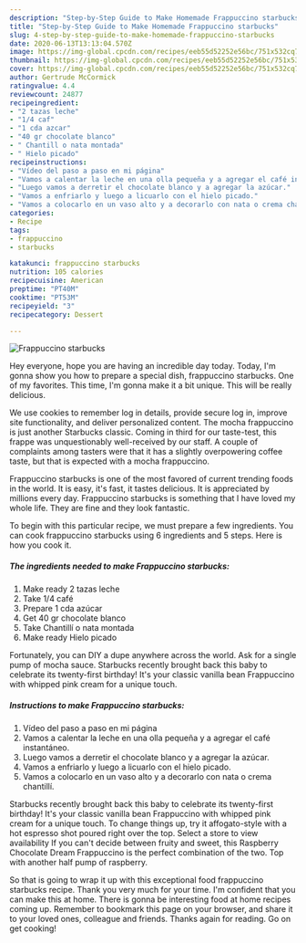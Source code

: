 ```yaml
---
description: "Step-by-Step Guide to Make Homemade Frappuccino starbucks"
title: "Step-by-Step Guide to Make Homemade Frappuccino starbucks"
slug: 4-step-by-step-guide-to-make-homemade-frappuccino-starbucks
date: 2020-06-13T13:13:04.570Z
image: https://img-global.cpcdn.com/recipes/eeb55d52252e56bc/751x532cq70/frappuccino-starbucks-foto-principal.jpg
thumbnail: https://img-global.cpcdn.com/recipes/eeb55d52252e56bc/751x532cq70/frappuccino-starbucks-foto-principal.jpg
cover: https://img-global.cpcdn.com/recipes/eeb55d52252e56bc/751x532cq70/frappuccino-starbucks-foto-principal.jpg
author: Gertrude McCormick
ratingvalue: 4.4
reviewcount: 24877
recipeingredient:
- "2 tazas leche"
- "1/4 caf"
- "1 cda azcar"
- "40 gr chocolate blanco"
- " Chantill o nata montada"
- " Hielo picado"
recipeinstructions:
- "Vídeo del paso a paso en mi página"
- "Vamos a calentar la leche en una olla pequeña y a agregar el café instantáneo."
- "Luego vamos a derretir el chocolate blanco y a agregar la azúcar."
- "Vamos a enfriarlo y luego a licuarlo con el hielo picado."
- "Vamos a colocarlo en un vaso alto y a decorarlo con nata o crema chantillí."
categories:
- Recipe
tags:
- frappuccino
- starbucks

katakunci: frappuccino starbucks 
nutrition: 105 calories
recipecuisine: American
preptime: "PT40M"
cooktime: "PT53M"
recipeyield: "3"
recipecategory: Dessert

---
```



![Frappuccino starbucks](https://img-global.cpcdn.com/recipes/eeb55d52252e56bc/751x532cq70/frappuccino-starbucks-foto-principal.jpg)

Hey everyone, hope you are having an incredible day today. Today, I'm gonna show you how to prepare a special dish, frappuccino starbucks. One of my favorites. This time, I'm gonna make it a bit unique. This will be really delicious.

We use cookies to remember log in details, provide secure log in, improve site functionality, and deliver personalized content. The mocha frappuccino is just another Starbucks classic. Coming in third for our taste-test, this frappe was unquestionably well-received by our staff. A couple of complaints among tasters were that it has a slightly overpowering coffee taste, but that is expected with a mocha frappuccino.

Frappuccino starbucks is one of the most favored of current trending foods in the world. It is easy, it's fast, it tastes delicious. It is appreciated by millions every day. Frappuccino starbucks is something that I have loved my whole life. They are fine and they look fantastic.


To begin with this particular recipe, we must prepare a few ingredients. You can cook frappuccino starbucks using 6 ingredients and 5 steps. Here is how you cook it.

<!--inarticleads1-->

##### The ingredients needed to make Frappuccino starbucks:

1. Make ready 2 tazas leche
1. Take 1/4 café
1. Prepare 1 cda azúcar
1. Get 40 gr chocolate blanco
1. Take  Chantillí o nata montada
1. Make ready  Hielo picado


Fortunately, you can DIY a dupe anywhere across the world. Ask for a single pump of mocha sauce. Starbucks recently brought back this baby to celebrate its twenty-first birthday! It&#39;s your classic vanilla bean Frappuccino with whipped pink cream for a unique touch. 

<!--inarticleads2-->

##### Instructions to make Frappuccino starbucks:

1. Vídeo del paso a paso en mi página
1. Vamos a calentar la leche en una olla pequeña y a agregar el café instantáneo.
1. Luego vamos a derretir el chocolate blanco y a agregar la azúcar.
1. Vamos a enfriarlo y luego a licuarlo con el hielo picado.
1. Vamos a colocarlo en un vaso alto y a decorarlo con nata o crema chantillí.


Starbucks recently brought back this baby to celebrate its twenty-first birthday! It&#39;s your classic vanilla bean Frappuccino with whipped pink cream for a unique touch. To change things up, try it affogato-style with a hot espresso shot poured right over the top. Select a store to view availability If you can&#39;t decide between fruity and sweet, this Raspberry Chocolate Dream Frappuccino is the perfect combination of the two. Top with another half pump of raspberry. 

So that is going to wrap it up with this exceptional food frappuccino starbucks recipe. Thank you very much for your time. I'm confident that you can make this at home. There is gonna be interesting food at home recipes coming up. Remember to bookmark this page on your browser, and share it to your loved ones, colleague and friends. Thanks again for reading. Go on get cooking!

